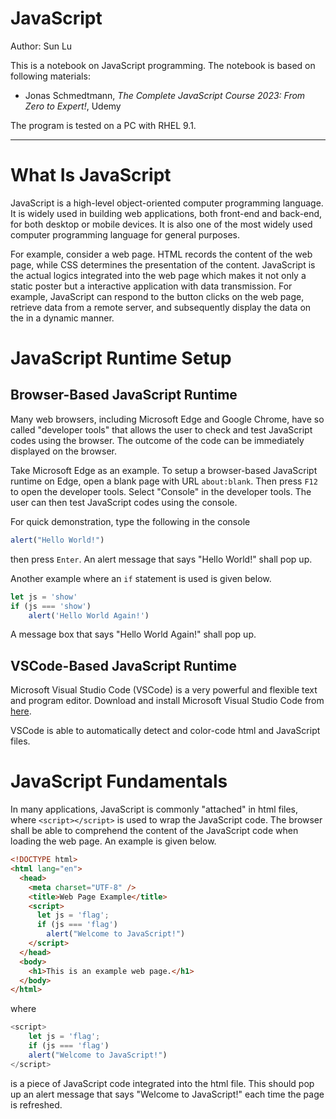 # **JavaScript**

Author: Sun Lu

This is a notebook on JavaScript programming. The notebook is based on following materials:
- Jonas Schmedtmann, *The Complete JavaScript Course 2023: From Zero to Expert!*, Udemy

The program is tested on a PC with RHEL 9.1.

---

# What Is JavaScript

JavaScript is a high-level object-oriented computer programming language. It is widely used in building web applications, both front-end and back-end, for both desktop or mobile devices. It is also one of the most widely used computer programming language for general purposes.

For example, consider a web page. HTML records the content of the web page, while CSS determines the presentation of the content. JavaScript is the actual logics integrated into the web page which makes it not only a static poster but a interactive application with data transmission. For example, JavaScript can respond to the button clicks on the web page, retrieve data from a remote server, and subsequently display the data on the in a dynamic manner.

# JavaScript Runtime Setup

## Browser-Based JavaScript Runtime

Many web browsers, including Microsoft Edge and Google Chrome, have so called "developer tools" that allows the user to check and test JavaScript codes using the browser. The outcome of the code can be immediately displayed on the browser.

Take Microsoft Edge as an example. To setup a browser-based JavaScript runtime on Edge, open a blank page with URL `about:blank`. Then press `F12` to open the developer tools. Select "Console" in the developer tools. The user can then test JavaScript codes using the console.

For quick demonstration, type the following in the console
```js
alert("Hello World!")
```
then press `Enter`. An alert message that says "Hello World!" shall pop up.

Another example where an `if` statement is used is given below.
```js
let js = 'show'
if (js === 'show')
    alert('Hello World Again!')
```
A message box that says "Hello World Again!" shall pop up.

## VSCode-Based JavaScript Runtime

Microsoft Visual Studio Code (VSCode) is a very powerful and flexible text and program editor. Download and install Microsoft Visual Studio Code from [here](https://code.visualstudio.com/).

VSCode is able to automatically detect and color-code html and JavaScript files.

# JavaScript Fundamentals

In many applications, JavaScript is commonly "attached" in html files, where `<script></script>` is used to wrap the JavaScript code. The browser shall be able to comprehend the content of the JavaScript code when loading the web page. An example is given below.
```html
<!DOCTYPE html>
<html lang="en">
  <head>
    <meta charset="UTF-8" />
    <title>Web Page Example</title>
    <script>
      let js = 'flag';
      if (js === 'flag')
        alert("Welcome to JavaScript!")
    </script>
  </head>
  <body>
    <h1>This is an example web page.</h1>
  </body>
</html>
```
where
```js
<script>
    let js = 'flag';
    if (js === 'flag')
    alert("Welcome to JavaScript!")
</script>
```
is a piece of JavaScript code integrated into the html file. This should pop up an alert message that says "Welcome to JavaScript!" each time the page is refreshed.

